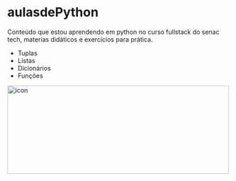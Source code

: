 # aulasdePython

Conteúdo que estou aprendendo em python no curso fullstack do senac tech, materias didáticos e exercícios para prática.

- Tuplas
- Listas
- Dicionários
- Funções

 <img src="https://techstack-generator.vercel.app/python-icon.svg" alt="icon" width="500" height="200" />
